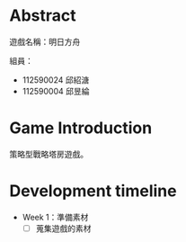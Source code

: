 # Abstract

遊戲名稱：明日方舟

組員：

- 112590024 邱紹溏  
- 112590004 邱昱綸  

# Game Introduction

策略型戰略塔房遊戲。  

# Development timeline

- Week 1：準備素材  
  - [ ] 蒐集遊戲的素材  
